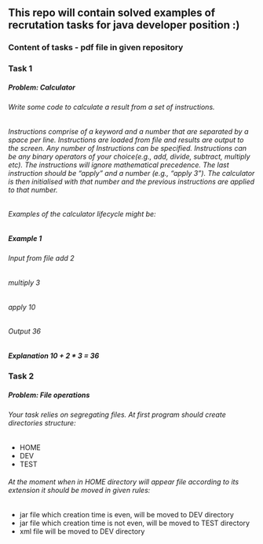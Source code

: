 ## This repo will contain solved examples of recrutation tasks for java developer position :)
### Content of tasks - pdf file in given repository

### Task 1
##### Problem: Calculator
###### Write some code to calculate a result from a set of instructions.
###### Instructions comprise of a keyword and a number that are separated by a space per line. Instructions are loaded from file and results are output to the screen. Any number of Instructions can be specified. Instructions can be any binary operators of your choice(e.g., add, divide, subtract, multiply etc). The instructions will ignore mathematical precedence. The last instruction should be “apply” and a number (e.g., “apply 3”). The calculator is then initialised with that number and the previous instructions are applied to that number.
###### Examples of the calculator lifecycle might be:
##### Example 1
###### Input from file add 2
###### multiply 3
###### apply 10
###### Output 36
##### Explanation 10 + 2 * 3 = 36

### Task 2
##### Problem: File operations
###### Your task relies on segregating files. At first program should create directories structure:
* HOME
* DEV
* TEST
###### At the moment when in HOME directory will appear file according to its extension it should be moved in given rules:
* jar file which creation time is even, will be moved to DEV directory
* jar file which creation time is not even, will be moved to TEST directory
* xml file will be moved to DEV directory


